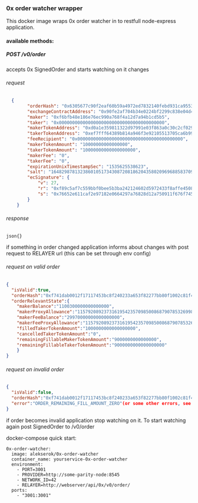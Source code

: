 ### 0x order watcher wrapper

This docker image wraps 0x order watcher in to restfull node-express application.

#### available methods:

##### POST /v0/order
accepts 0x SignedOrder and starts watching on it changes
###### request
```json
  {
        "orderHash": "0x6305677c90f2eaf60b59a4972ed7832140febd931ca9553d740f90daa86f7c2d",
        "exchangeContractAddress": "0x90fe2af704b34e0224bf2299c838e04d4dcf1364",
        "maker": "0xf6bfb48e186e76ec990a768f4a12d7a94b1cd5b5",
        "taker": "0x0000000000000000000000000000000000000000",
        "makerTokenAddress": "0xd0a1e359811322d97991e03f863a0c30c2cf029c",
        "takerTokenAddress": "0xef7fff64389b814a946f3e92105513705ca6b990",
        "feeRecipient": "0x0000000000000000000000000000000000000000",
        "makerTokenAmount": "10000000000000000",
        "takerTokenAmount": "10000000000000000000",
        "makerFee": "0",
        "takerFee": "0",
        "expirationUnixTimestampSec": "1535625538623",
        "salt": "16482987813238601051734308720818620435802096968858370904360954730803248359111",
        "ecSignature": {
            "v": 27,
            "r": "0xf89c5af7c559bbf0bee5b3ba242124602d5972433f8affe4508b51a676910a38",
            "s": "0x76652e611caf2e97182e0664297a76828d12a750911f676f745202c7d3322d48"
        }
    }
```
###### response
```json{}```

if something in order changed application informs about changes with post request to RELAYER url (this can be set through env config)

###### request on valid order
```json
{
  "isValid":true,
  "orderHash":"0xf741dab0012f17117453bc8f240233a653f82277bb80f1002c81f430ec7e8fa2",
  "orderRelevantState":{
    "makerBalance":"1100300000000000000",
    "makerProxyAllowance":"115792089237316195423570985008687907853269984665640564039457584007913129639935",
    "makerFeeBalance":"29970000000000000000",
    "makerFeeProxyAllowance":"115792089237316195423570985008687907853269984665640564039457584007913129639935",
    "filledTakerTokenAmount":"1000000000000000000",
    "cancelledTakerTokenAmount":"0",
    "remainingFillableMakerTokenAmount":"9000000000000000",
    "remainingFillableTakerTokenAmount":"9000000000000000000"
    }
}
```

###### request on invalid order
```json
{
  "isValid":false,
  "orderHash":"0xf741dab0012f17117453bc8f240233a653f82277bb80f1002c81f430ec7e8fa2",
  "error":"ORDER_REMAINING_FILL_AMOUNT_ZERO"(or some other errors, see 0xproject.com for details)
}
```

if order becomes invalid application stop watching on it. To start watching again post SignedOrder to /v0/order

docker-compose quick start: 

    0x-order-watcher:
      image: alekserok/0x-order-watcher
      container_name: yourservice-0x-order-watcher
      environment:
        - PORT=3001
        - PROVIDER=http://some-parity-node:8545
        - NETWORK_ID=42
        - RELAYER=http://webserver/api/0x/v0/order/
      ports:
        - "3001:3001"
